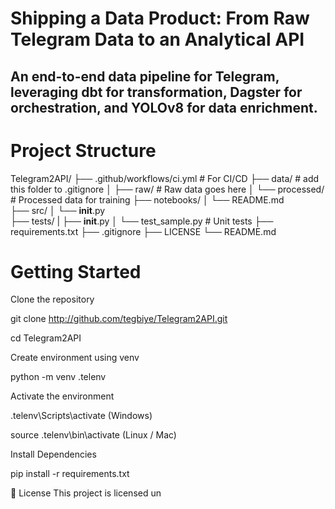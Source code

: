 # Shipping a Data Product: From Raw Telegram Data to an Analytical API

## An end-to-end data pipeline for Telegram, leveraging dbt for transformation, Dagster for orchestration, and YOLOv8 for data enrichment.

# Project Structure

Telegram2API/
├── .github/workflows/ci.yml   # For CI/CD
├── data/                       # add this folder to .gitignore
│   ├── raw/                   # Raw data goes here 
│   └── processed/             # Processed data for training
├── notebooks/
│   └── README.md         
├── src/
│   └── __init__.py  
├── tests/
|   ├── __init__.py
│   └── test_sample.py         # Unit tests
├── requirements.txt
├── .gitignore
├── LICENSE
└── README.md

# Getting Started

Clone the repository

git clone http://github.com/tegbiye/Telegram2API.git

cd Telegram2API

Create environment using venv

python -m venv .telenv

Activate the environment

.telenv\Scripts\activate (Windows)

source .telenv\bin\activate (Linux / Mac)

Install Dependencies

pip install -r requirements.txt

📜 License This project is licensed un